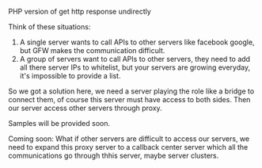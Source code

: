 PHP version of get http response undirectly

Think of these situations:
1. A single server wants to call APIs to other servers like facebook google, but GFW makes the communication difficult.
2. A group of servers want to call APIs to other servers, they need to add all there server IPs to whitelist, but your servers are growing everyday, it's impossible to provide a list.

So we got a solution here, we need a server playing the role like a bridge to connect them, of course this server must have access to both sides.
Then our server access other servers through proxy.

Samples will be provided soon.



Coming soon:
What if other servers are difficult to access our servers, we need to expand this proxy server to a callback center server which all the communications go through thhis server, maybe server clusters.
